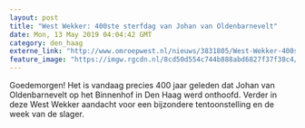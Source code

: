 ```yaml
---
layout: post
title: "West Wekker: 400ste sterfdag van Johan van Oldenbarnevelt"
date: Mon, 13 May 2019 04:04:42 GMT
category: den_haag
externe_link: "http://www.omroepwest.nl/nieuws/3831805/West-Wekker-400ste-sterfdag-van-Johan-van-Oldenbarnevelt"
feature_image: "https://imgw.rgcdn.nl/8cd50d554c744b888abd6827f37f38c4/opener/3831806.jpg"
---
```


Goedemorgen! Het is vandaag precies 400 jaar geleden dat Johan van Oldenbarnevelt op het Binnenhof in Den Haag werd onthoofd. Verder in deze West Wekker aandacht voor een bijzondere tentoonstelling en de week van de slager.
